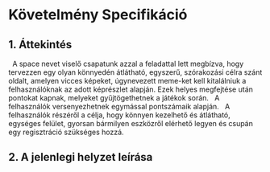 # Követelmény Specifikáció

## 1. Áttekintés

&nbsp; A space nevet viselő csapatunk azzal a feladattal lett megbízva, hogy tervezzen egy olyan könnyedén átlátható, egyszerű,
szórakozási célra szánt oldalt, amelyen vicces képeket, úgynevezett meme-ket kell kitalálniuk a felhasználóknak az
adott képrészlet alapján. Ezek helyes megfejtése után pontokat kapnak, melyeket gyűjtögethetnek a játékok során.
&nbsp; A felhasználók versenyezhetnek egymással pontszámaik alapján. &nbsp; A felhasználók részéről a célja, hogy könnyen kezelhető és átlátható, egységes felület, gyorsan bármilyen eszközről elérhető legyen és csupán egy
regisztráció szükséges hozzá.

## 2. A jelenlegi helyzet leírása 


